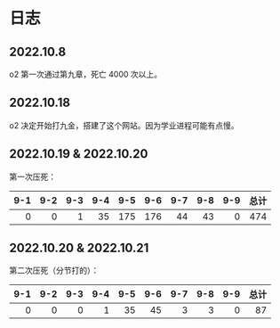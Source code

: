 # 日志

## 2022.10.8

o2 第一次通过第九章，死亡 4000 次以上。

## 2022.10.18

o2 决定开始打九金，搭建了这个网站。因为学业进程可能有点慢。

## 2022.10.19 & 2022.10.20

第一次压死：

| 9-1 | 9-2 | 9-3 | 9-4 | 9-5 | 9-6 | 9-7 | 9-8 | 9-9 | 总计 |
| -----------: | -----------: | -----------: | -----------: | -----------: | -----------: | -----------: | -----------: | -----------: | -----------: |
| 0 | 0 | 1 | 35 | 175 | 176 | 44 | 43 | 0 | 474 |

## 2022.10.20 & 2022.10.21

第二次压死（分节打的）：

| 9-1 | 9-2 | 9-3 | 9-4 | 9-5 | 9-6 | 9-7 | 9-8 | 9-9 | 总计 |
| -----------: | -----------: | -----------: | -----------: | -----------: | -----------: | -----------: | -----------: | -----------: | -----------: |
| 0 | 0 | 0 | 1 | 35 | 45 | 3 | 3 | 0 | 87 |